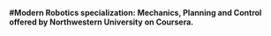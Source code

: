 **#Modern Robotics specialization: Mechanics, Planning and Control offered by Northwestern University on Coursera.**
